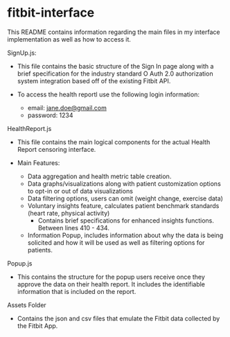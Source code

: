 # fitbit-interface

This README contains information regarding the main files in my interface implementation as well as how to access it.

SignUp.js:

- This file contains the basic structure of the Sign In page along with a brief specification for the industry standard O Auth 2.0 
authorization system integration based off of the existing Fitbit API. 

- To access the health reportl use the following login information:
    - email: jane.doe@gmail.com
    - password: 1234

HealthReport.js

- This file contains the main logical components for the actual Health Report censoring interface. 

- Main Features:

    - Data aggregation and health metric table creation. 
    - Data graphs/visualizations along with patient customization options to opt-in or out of data visualizations
    - Data filtering options, users can omit (weight change, exercise data)
    - Voluntary insights feature, calculates patient benchmark standards (heart rate, physical activity)
        - Contains brief specifications for enhanced insights functions. Between lines 410 - 434. 
    - Information Popup, includes information about why the data is being solicited and how it will be used as well as filtering options 
        for patients.

Popup.js

- This contains the structure for the popup users receive once they approve the data on their health report. It includes the identifiable information that is included on the report. 


Assets Folder

- Contains the json and csv files that emulate the Fitbit data collected by the Fitbit App. 
